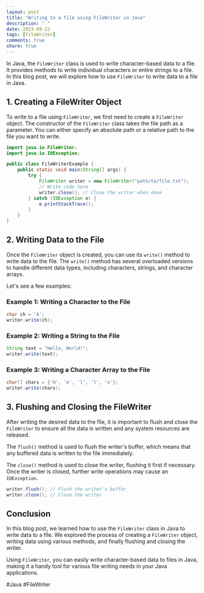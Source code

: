 ```yaml
---
layout: post
title: "Writing to a file using FileWriter in Java"
description: " "
date: 2023-09-22
tags: [FileWriter]
comments: true
share: true
---
```


In Java, the `FileWriter` class is used to write character-based data to a file. It provides methods to write individual characters or entire strings to a file. In this blog post, we will explore how to use `FileWriter` to write data to a file in Java.

## 1. Creating a FileWriter Object

To write to a file using `FileWriter`, we first need to create a `FileWriter` object. The constructor of the `FileWriter` class takes the file path as a parameter. You can either specify an absolute path or a relative path to the file you want to write. 

```java
import java.io.FileWriter;
import java.io.IOException;

public class FileWriterExample {
    public static void main(String[] args) {
        try {
            FileWriter writer = new FileWriter("path/to/file.txt");
            // Write code here
            writer.close(); // Close the writer when done
        } catch (IOException e) {
            e.printStackTrace();
        }
    }
}
```

## 2. Writing Data to the File

Once the `FileWriter` object is created, you can use its `write()` method to write data to the file. The `write()` method has several overloaded versions to handle different data types, including characters, strings, and character arrays.

Let's see a few examples:

### Example 1: Writing a Character to the File
```java
char ch = 'A';
writer.write(ch);
```

### Example 2: Writing a String to the File
```java
String text = "Hello, World!";
writer.write(text);
```

### Example 3: Writing a Character Array to the File
```java
char[] chars = {'H', 'e', 'l', 'l', 'o'};
writer.write(chars);
```

## 3. Flushing and Closing the FileWriter

After writing the desired data to the file, it is important to flush and close the `FileWriter` to ensure all the data is written and any system resources are released.

The `flush()` method is used to flush the writer's buffer, which means that any buffered data is written to the file immediately.

The `close()` method is used to close the writer, flushing it first if necessary. Once the writer is closed, further write operations may cause an `IOException`.

```java
writer.flush(); // Flush the writer's buffer
writer.close(); // Close the writer
```

## Conclusion

In this blog post, we learned how to use the `FileWriter` class in Java to write data to a file. We explored the process of creating a `FileWriter` object, writing data using various methods, and finally flushing and closing the writer.

Using `FileWriter`, you can easily write character-based data to files in Java, making it a handy tool for various file writing needs in your Java applications.

#Java #FileWriter